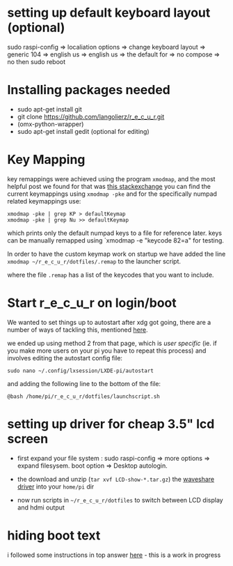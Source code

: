 # setting up default keyboard layout (optional)

 sudo raspi-config => localiation options => change keyboard layout => generic 104 => english us => english us => the default for => no compose => no then sudo reboot

# Installing packages needed

- sudo apt-get install git
- git clone https://github.com/langolierz/r_e_c_u_r.git
- (omx-python-wrapper)
- sudo apt-get install gedit (optional for editing)

# Key Mapping
key remappings were achieved using the program `xmodmap`, and the most helpful post we found for that was [this stackexchange](https://raspberrypi.stackexchange.com/questions/32085/how-to-remap-caps-lock-to-esc)
you can find the current keymappings using `xmodmap -pke` and for the specifically numpad related keymappings use:

    xmodmap -pke | grep KP > defaultKeymap
    xmodmap -pke | grep Nu >> defaultKeymap

which prints only the default numpad keys to a file for reference later.
keys can be manually remapped using `xmodmap -e "keycode 82=a" for testing.

In order to have the custom keymap work on startup we have added the line `xmodmap ~/r_e_c_u_r/dotfiles/.remap` to the launcher script.

where the file `.remap` has a list of the keycodes that you want to include.

# Start r_e_c_u_r on login/boot

We wanted to set things up to autostart after xdg got going, there are a number of ways of tackling this, mentioned [here](https://www.raspberrypi-spy.co.uk/2014/05/how-to-autostart-apps-in-rasbian-lxde-desktop/).

we ended up using method 2 from that page, which is _user specific_ (ie. if you make more users on your pi you have to repeat this process) and involves editing the autostart config file:

    sudo nano ~/.config/lxsession/LXDE-pi/autostart

and adding the following line to the bottom of the file:

    @bash /home/pi/r_e_c_u_r/dotfiles/launchscript.sh

# setting up driver for cheap 3.5" lcd screen

- first expand your file system : sudo raspi-config => more options => expand filesysem. boot option => Desktop autologin.

- the download and unzip (`tar xvf LCD-show-*.tar.gz`) the [waveshare driver](http://www.waveshare.com/w/upload/0/00/LCD-show-170703.tar.gz) into your `home/pi` dir

- now run scripts in `~/r_e_c_u_r/dotfiles` to switch between LCD display and hdmi output

# hiding boot text

i followed some instructions in top answer [here](https://raspberrypi.stackexchange.com/questions/59310/remove-boot-messages-all-text-in-jessie) - this is a work in progress
